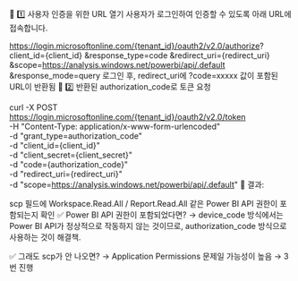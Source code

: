 📌 1️⃣ 사용자 인증을 위한 URL 열기
사용자가 로그인하여 인증할 수 있도록 아래 URL에 접속합니다.


https://login.microsoftonline.com/{tenant_id}/oauth2/v2.0/authorize?
client_id={client_id}
&response_type=code
&redirect_uri={redirect_uri}
&scope=https://analysis.windows.net/powerbi/api/.default
&response_mode=query
로그인 후, redirect_uri에 ?code=xxxxx 값이 포함된 URL이 반환됨
📌 2️⃣ 반환된 authorization_code로 토큰 요청

curl -X POST https://login.microsoftonline.com/{tenant_id}/oauth2/v2.0/token \
    -H "Content-Type: application/x-www-form-urlencoded" \
    -d "grant_type=authorization_code" \
    -d "client_id={client_id}" \
    -d "client_secret={client_secret}" \
    -d "code={authorization_code}" \
    -d "redirect_uri={redirect_uri}" \
    -d "scope=https://analysis.windows.net/powerbi/api/.default"
📌 결과:

scp 필드에 Workspace.Read.All / Report.Read.All 같은 Power BI API 권한이 포함되는지 확인
✅ Power BI API 권한이 포함되었다면?
→ device_code 방식에서는 Power BI API가 정상적으로 작동하지 않는 것이므로,
authorization_code 방식으로 사용하는 것이 해결책.

✅ 그래도 scp가 안 나오면?
→ Application Permissions 문제일 가능성이 높음 → 3번 진행

